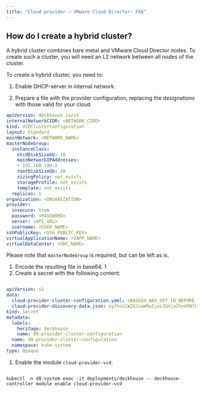 ```yaml
---
title: "Cloud provider — VMware Cloud Director: FAQ"
---
```


## How do I create a hybrid cluster?

A hybrid cluster combines bare metal and VMware Cloud Director nodes. To create such a cluster, you will need an L2 network between all nodes of the cluster.

To create a hybrid cluster, you need to:

1. Enable DHCP-server in internal network.

1. Prepare a file with the provider configuration, replacing the designations with those valid for your cloud

```yaml
apiVersion: deckhouse.io/v1
internalNetworkCIDR: <NETWORK_CIRD>
kind: VCDClusterConfiguration
layout: Standard
mainNetwork: <NETWORK_NAME>
masterNodeGroup:
  instanceClass:
    etcdDiskSizeGb: 10
    mainNetworkIPAddresses:
    - 192.168.199.2
    rootDiskSizeGb: 20
    sizingPolicy: not_exists
    storageProfile: not_exists
    template: not_exists
  replicas: 1
organization: <ORGANIZATION>
provider:
  insecure: true
  password: <PASSWORD>
  server: <API_URL>
  username: <USER_NAME>
sshPublicKey: <SSH_PUBLIC_KEY>
virtualApplicationName: <VAPP_NAME>
virtualDataCenter: <VDC_NAME>
```

Please note that `masterNodeGroup` is required, but can be left as is.

1. Encode the resulting file in base64. 1
1. Create a secret with the following content:

```yaml

apiVersion: v1
data:
  cloud-provider-cluster-configuration.yaml: <BASE64_WAS_GOT_IN_BEFORE_STEP> 
  cloud-provider-discovery-data.json: eyJhcGlWZXJzaW9uIjoiZGVja2hvdXNlLmlvL3YxIiwia2luZCI6IlZDRENsb3VkUHJvdmlkZXJEaXNjb3ZlcnlEYXRhIiwiem9uZXMiOlsiZGVmYXVsdCJdfQo=
kind: Secret
metadata:
  labels:
    heritage: deckhouse
    name: d8-provider-cluster-configuration
  name: d8-provider-cluster-configuration
  namespace: kube-system
type: Opaque
```

1. Enable the module `cloud-provider-vcd`:

```shell

kubectl -n d8-system exec -it deployments/deckhouse -- deckhouse-controller module enable cloud-provider-vcd
```
